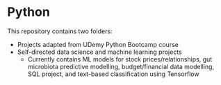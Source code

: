 # Python

This repository contains two folders: 
* Projects adapted from UDemy Python Bootcamp course
* Self-directed data science and machine learning projects
  * Currently contains ML models for stock prices/relationships, gut microbiota predictive modelling, budget/financial data modelling, SQL project, and text-based classification using Tensorflow
